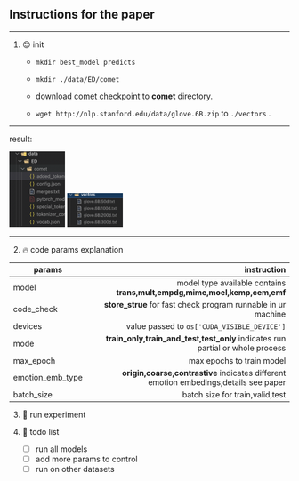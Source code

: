 ## Instructions for the paper

---

1. :blush: init
    - `mkdir best_model predicts`
    
    - `mkdir ./data/ED/comet` 
   
    - download [comet checkpoint](https://github.com/allenai/comet-atomic-2020) to **comet** directory.
    - `wget http://nlp.stanford.edu/data/glove.6B.zip` to `./vectors` . 
---
result: 

<img src='./cache_files/comet_dir.png' width=100/>
<img src='./cache_files/vectors.png' width=100/>

---

2. :fire: code params explanation
   
| params        | instruction   |  
| --------   | -----:  |
| model    | model type available contains **trans,mult,empdg,mime,moel,kemp,cem,emf** |  
| code_check        |   **store_strue** for fast check program runnable in ur machine  |  
|devices | value passed to `os['CUDA_VISIBLE_DEVICE']` |
|mode| **train_only,train_and_test,test_only** indicates run partial or whole process| 
|max_epoch|max epochs to train model|
|emotion_emb_type|**origin,coarse,contrastive** indicates different emotion embedings,details see paper|
| batch_size       |    batch size for train,valid,test    | 

3. :dog: run experiment
   
4. :mag_right: todo list
   - [ ] run all models
   - [ ] add more params to control
   - [ ] run on other datasets